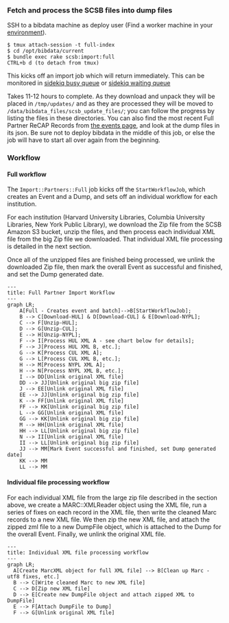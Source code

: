 ### Fetch and process the SCSB files into dump files

SSH to a bibdata machine as deploy user (Find a worker machine in your [environment](https://github.com/pulibrary/bibdata/tree/main/config/deploy)).
```
$ tmux attach-session -t full-index
$ cd /opt/bibdata/current
$ bundle exec rake scsb:import:full
CTRL+b d (to detach from tmux)
```
This kicks off an import job which will return immediately.  This can be monitored in [sidekiq busy queue](https://bibdata.princeton.edu/sidekiq/busy) or [sidekiq waiting queue](https://bibdata.princeton.edu/sidekiq/queues/default)

Takes 11-12 hours to complete. As they download and unpack they will be placed
in `/tmp/updates/` and as they are processed they will be moved to `/data/bibdata_files/scsb_update_files/`; you can follow the progress by listing the files in these directories.  You can also find the most recent Full Partner ReCAP Records from [the events page](https://bibdata.princeton.edu/events), and look at the dump files in its json.  Be sure not to deploy bibdata in the middle of this job, or else the job will have to start all over again from the beginning.

### Workflow
#### Full workflow
The `Import::Partners::Full` job kicks off the `StartWorkflowJob`, which creates an Event and a Dump, and sets off an individual workflow for each institution.

For each institution (Harvard University Libraries, Columbia University Libraries, New York Public Library), we download the Zip file from the SCSB Amazon S3 bucket, unzip the files, and then process each individual XML file from the big Zip file we downloaded. That individual XML file processing is detailed in the next section.

Once all of the unzipped files are finished being processed, we unlink the downloaded Zip file, then mark the overall Event as successful and finished, and set the Dump generated date.

```mermaid
---
title: Full Partner Import Workflow
---
graph LR;
    A[Full - Creates event and batch]-->B[StartWorkflowJob];
    B --> C[Download-HUL] & D[Download-CUL] & E[Download-NYPL];
    C --> F[Unzip-HUL];
    D --> G[Unzip-CUL];
    E --> H[Unzip-NYPL];
    F --> I[Process HUL XML A - see chart below for details];
    F --> J[Process HUL XML B, etc.];
    G --> K[Process CUL XML A];
    G --> L[Process CUL XML B, etc.];
    H --> M[Process NYPL XML A];
    H --> N[Process NYPL XML B, etc.];
    I --> DD[Unlink original XML file]
    DD --> JJ[Unlink original big zip file]
    J --> EE[Unlink original XML file]
    EE --> JJ[Unlink original big zip file]
    K --> FF[Unlink original XML file]
    FF --> KK[Unlink original big zip file]
    L --> GG[Unlink original XML file]
    GG --> KK[Unlink original big zip file]
    M --> HH[Unlink original XML file]
    HH --> LL[Unlink original big zip file]
    N --> II[Unlink original XML file]
    II --> LL[Unlink original big zip file]
    JJ --> MM[Mark Event successful and finished, set Dump generated date]
    KK --> MM
    LL --> MM
```

#### Individual file processing workflow
For each individual XML file from the large zip file described in the section above, we create a MARC::XMLReader object using the XML file, run a series of fixes on each record in the XML file, then write the cleaned Marc records to a new XML file. We then zip the new XML file, and attach the zipped zml file to a new DumpFile object, which is attached to the Dump for the overall Event. Finally, we unlink the original XML file.
```mermaid
---
title: Individual XML file processing workflow
---
graph LR;
  A[Create MarcXML object for full XML file] --> B[Clean up Marc - utf8 fixes, etc.]
  B --> C[Write cleaned Marc to new XML file]
  C --> D[Zip new XML file]
  D --> E[Create new DumpFile object and attach zipped XML to DumpFile]
  E --> F[Attach DumpFile to Dump]
  F --> G[Unlink original XML file]
```
